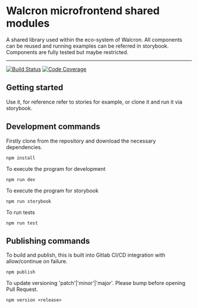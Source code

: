 # Walcron microfrontend shared modules

A shared library used within the eco-system of Walcron. All components can be reused and running examples can be referred in storybook. Components are fully tested but maybe restricted.

---

[![Build Status][build-badge]][build]
[![Code Coverage][coverage-badge]][coverage]

## Getting started

Use it, for reference refer to stories for example, or clone it and run it via storybook.

## Development commands

Firstly clone from the repository and download the necessary dependencies.

`npm install`

To execute the program for development

`npm run dev`

To execute the program for storybook

`npm run storybook`

To run tests

`npm run test`

## Publishing commands

To build and publish, this is built into Gitlab CI/CD integration with allow/continue on failure.

`npm publish`

To update versioning 'patch'|'minor'|'major'. Please bump before opening Pull Request.

`npm version <release>`

[build-badge]: https://img.shields.io/github/actions/workflow/status/yoonghan/walcron-microfrontend-shared/pull-request.yml
[build]: https://github.com/yoonghan/walcron-microfrontend-shared/actions?query=workflow
[coverage-badge]: https://img.shields.io/codecov/c/github/yoonghan/walcron-microfrontend-shared.svg?style=flat-square
[coverage]: https://codecov.io/gh/yoonghan/walcron-microfrontend-shared
